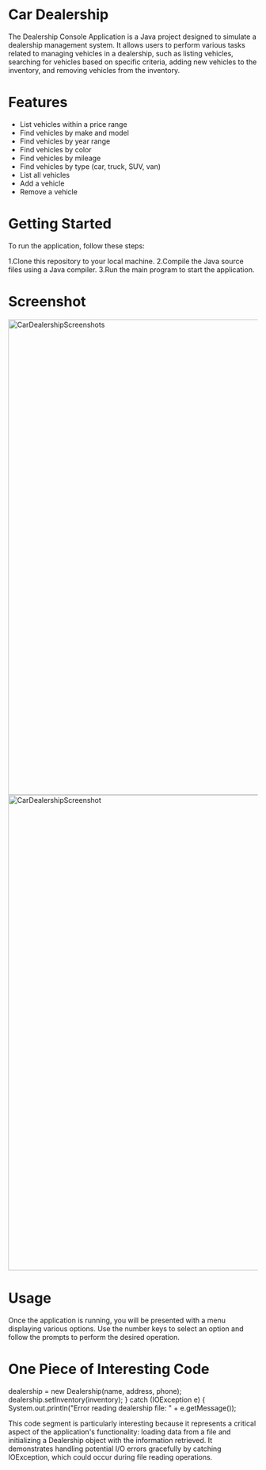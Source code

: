 # Car Dealership
The Dealership Console Application is a Java project designed to simulate a dealership management system. It allows users to perform various tasks related to managing vehicles in a dealership, such as listing vehicles, searching for vehicles based on specific criteria, adding new vehicles to the inventory, and removing vehicles from the inventory.

# Features 
- List vehicles within a price range
- Find vehicles by make and model
- Find vehicles by year range
- Find vehicles by color
- Find vehicles by mileage
- Find vehicles by type (car, truck, SUV, van)
- List all vehicles
- Add a vehicle
- Remove a vehicle

# Getting Started 
To run the application, follow these steps:

1.Clone this repository to your local machine.
2.Compile the Java source files using a Java compiler.
3.Run the main program to start the application.

# Screenshot

<img width="959" alt="CarDealershipScreenshots" src="https://github.com/Nyflyguyx200/CarDealership/assets/114933451/797c52dc-6218-45cc-a604-3e820ca2086a">
<img width="959" alt="CarDealershipScreenshot" src="https://github.com/Nyflyguyx200/CarDealership/assets/114933451/98bc6d7f-b351-416e-99ca-055485ba4ddb">


# Usage 

Once the application is running, you will be presented with a menu displaying various options. Use the number keys to select an option and follow the prompts to perform the desired operation.

# One Piece of Interesting Code

 dealership = new Dealership(name, address, phone);
            dealership.setInventory(inventory);
        } catch (IOException e) {
            System.out.println("Error reading dealership file: " + e.getMessage());

This code segment is particularly interesting because it represents a critical aspect of the application's functionality: loading data from a file and initializing a Dealership object with the information retrieved. It demonstrates handling potential I/O errors gracefully by catching IOException, which could occur during file reading operations.



